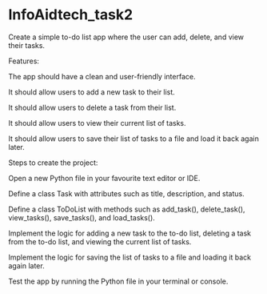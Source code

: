 # InfoAidtech_task2
Create a simple to-do list app where the user can add, delete, and view their tasks.

Features:

The app should have a clean and user-friendly interface.

It should allow users to add a new task to their list.

It should allow users to delete a task from their list.

It should allow users to view their current list of tasks.

It should allow users to save their list of tasks to a file and load it back again later.

Steps to create the project:

Open a new Python file in your favourite text editor or IDE.

Define a class Task with attributes such as title, description, and status.

Define a class ToDoList with methods such as add_task(), delete_task(), view_tasks(), save_tasks(), and load_tasks().

Implement the logic for adding a new task to the to-do list, deleting a task from the to-do list, and viewing the current list of tasks.

Implement the logic for saving the list of tasks to a file and loading it back again later.

Test the app by running the Python file in your terminal or console.

